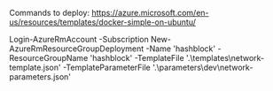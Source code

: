 Commands to deploy:
https://azure.microsoft.com/en-us/resources/templates/docker-simple-on-ubuntu/

Login-AzureRmAccount -Subscription <subscription>
New-AzureRmResourceGroupDeployment -Name 'hashblock' -ResourceGroupName 'hashblock' -TemplateFile '.\templates\network-template.json' -TemplateParameterFile '.\parameters\dev\network-parameters.json' 